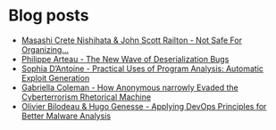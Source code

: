 # Blog posts
<!-- BLOG-POST-LIST:START -->
- [Masashi Crete Nishihata &amp; John Scott Railton - Not Safe For Organizing...](https://www.youtube.com/watch?v=tGxQfaThxy0)
- [Philippe Arteau - The New Wave of Deserialization Bugs](https://www.youtube.com/watch?v=0H7yDihGcKM)
- [Sophia D’Antoine - Practical Uses of Program Analysis: Automatic Exploit Generation](https://www.youtube.com/watch?v=d3fy4se4JO0)
- [Gabriella Coleman - How Anonymous narrowly Evaded the Cyberterrorism Rhetorical Machine](https://www.youtube.com/watch?v=RvOOgVrvWtY)
- [Olivier Bilodeau &amp; Hugo Genesse - Applying DevOps Principles for Better Malware Analysis](https://www.youtube.com/watch?v=rfmUcYGGrls)
<!-- BLOG-POST-LIST:END -->
